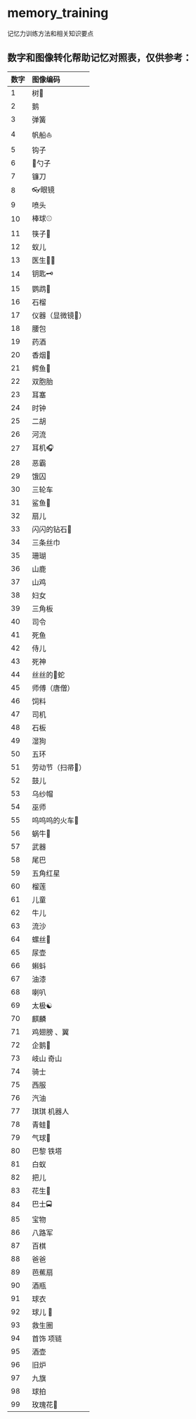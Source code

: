 # memory_training
记忆力训练方法和相关知识要点

## 数字和图像转化帮助记忆对照表，仅供参考：
|数字|图像编码|
|:------------|:------------|
|1|树🌲|
|2|鹅|
|3|弹簧|
|4|帆船⛵️|
|5|钩子|
|6|🥄勺子|
|7|镰刀|
|8|👓眼镜|
|9|喷头|
|10|棒球⚾️|
|11|筷子🥢|
|12|蚁儿|
|13|医生👨‍⚕️|
|14|钥匙🗝|
|15|鹦鹉🦜|
|16|石榴|
|17|仪器（显微镜🔬）|
|18|腰包|
|19|药酒|
|20|香烟🚬|
|21|鳄鱼🐊|
|22|双胞胎|
|23|耳塞|
|24|时钟|
|25|二胡|
|26|河流|
|27|耳机🎧|
|28|恶霸|
|29|饿囚|
|30|三轮车|
|31|鲨鱼🦈|
|32|扇儿|
|33|闪闪的钻石💎|
|34|三条丝巾|
|35|珊瑚|
|36|山鹿|
|37|山鸡|
|38|妇女|
|39|三角板|
|40|司令|
|41|死鱼|
|42|侍儿|
|43|死神|
|44|丝丝的🐍蛇|
|45|师傅（唐僧）|
|46|饲料|
|47|司机|
|48|石板|
|49|湿狗|
|50|五环|
|51|劳动节（扫帚🧹）|
|52|鼓儿|
|53|乌纱帽|
|54|巫师|
|55|呜呜呜的火车🚄|
|56|蜗牛🐌|
|57|武器|
|58|尾巴|
|59|五角红星|
|60|榴莲|
|61|儿童|
|62|牛儿|
|63|流沙|
|64|螺丝🔩|
|65|尿壶|
|66|蝌蚪|
|67|油漆|
|68|喇叭|
|69|太极☯️|
|70|麒麟|
|71|鸡翅膀 、翼|
|72|企鹅🐧|
|73|岐山 奇山|
|74|骑士|
|75|西服|
|76|汽油|
|77|琪琪 机器人|
|78|青蛙🐸|
|79|气球🎈|
|80|巴黎 铁塔|
|81|白蚁|
|82|把儿|
|83|花生🥜|
|84|巴士🚍|
|85|宝物|
|86|八路军|
|87|百棋|
|88|爸爸|
|89|芭蕉扇|
|90|酒瓶|
|91|球衣|
|92|球儿 🏀|
|93|救生圈|
|94|首饰 项链|
|95|酒壶|
|96|旧炉|
|97|九旗|
|98|球拍|
|99|玫瑰花🌹|



